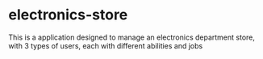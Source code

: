# electronics-store
This is a application designed to manage an electronics department store, with 3 types of users, each with different abilities and jobs
